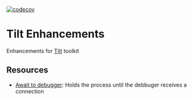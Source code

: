 [![codecov](https://codecov.io/gh/deveeztech/tilt-enhancements/graph/badge.svg?token=8I5Y6S22ZD)](https://codecov.io/gh/deveeztech/tilt-enhancements)

# Tilt Enhancements
Enhancements for [Tilt](https://tilt.dev/) toolkit


## Resources

- [Await to debugger](/pkg/await): Holds the process until the debbuger receives a connection
